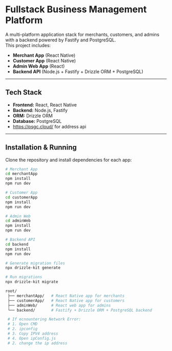 # Fullstack Business Management Platform

A multi-platform application stack for merchants, customers, and admins with a backend powered by Fastify and PostgreSQL.  
This project includes:  
- **Merchant App** (React Native)  
- **Customer App** (React Native)  
- **Admin Web App** (React)  
- **Backend API** (Node.js + Fastify + Drizzle ORM + PostgreSQL)  

---

## Tech Stack
- **Frontend:** React, React Native  
- **Backend:** Node.js, Fastify  
- **ORM:** Drizzle ORM  
- **Database:** PostgreSQL
- https://psgc.cloud/ for address api 

---

## Installation & Running

Clone the repository and install dependencies for each app:

```bash
# Merchant App
cd merchantApp
npm install
npm run dev

# Customer App
cd customerApp
npm install
npm run dev

# Admin Web
cd adminWeb
npm install
npm run dev

# Backend API
cd backend
npm install
npm run dev

# Generate migration files
npx drizzle-kit generate

# Run migrations
npx drizzle-kit migrate

root/
 ├── merchantApp/   # React Native app for merchants
 ├── customerApp/   # React Native app for customers
 ├── adminWeb/      # React web app for admins
 └── backend/       # Fastify + Drizzle ORM + PostgreSQL backend

 # If ecnountering Network Error:
 # 1. Open CMD
 # 2. ipconfig
 # 3. Copy IPV4 address
 # 4. Open ipConfig.js
 # 2. change the ip address


